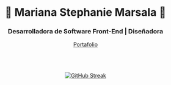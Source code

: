 <div align="center">
  
  <h1 align="center">👋 Mariana Stephanie Marsala 👋</h1>
  <h3 align="center"> Desarrolladora de Software Front-End | Diseñadora </h3>
</div>

<div align="center">
<a href="https://marianamarsala.vercel.app/"> Portafolio </a>
</div>

<br/>
<br/>
<br/>
<div align="center" >
  
[![GitHub Streak](http://github-readme-streak-stats.herokuapp.com?user=marsala-mariana&theme=radical&hide_border=falso&locale=es&date_format=j%2Fn%5B%2FY%5D&mode=weekly)](https://git.io/streak-stats)


</div>






